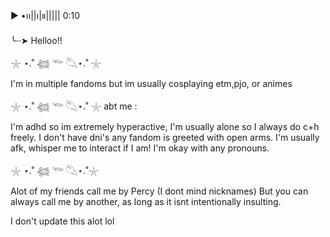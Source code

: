 ▶︎ •၊၊||၊|။||||| 0:10

╰┈➤ Helloo!!
 
 𓇼 ⋆.˚ 𓆉 𓆝 𓆡⋆.˚ 𓇼

 I'm in multiple fandoms but im usually cosplaying etm,pjo, or animes 

 𓇼 ⋆.˚ 𓆉 𓆝 𓆡⋆.˚ 𓇼
abt me :

I'm adhd so im extremely hyperactive, I'm usually alone so I always do c+h freely. I 
don't have dni's any fandom is greeted with open arms. I'm usually afk, whisper me to interact if I am! I'm okay with any pronouns.

  𓇼 ⋆.˚ 𓆉 𓆝 𓆡⋆.˚𓇼

Alot of my friends call me by Percy (I dont mind nicknames) But you can always call me by another, as long as it isnt intentionally insulting. 

I don't update this alot lol

